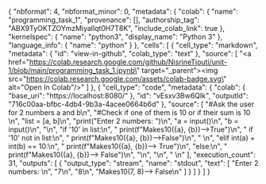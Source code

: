 {
  "nbformat": 4,
  "nbformat_minor": 0,
  "metadata": {
    "colab": {
      "name": "programming_task_1",
      "provenance": [],
      "authorship_tag": "ABX9TyOKTZOYmzMiyallqt0H7T8K",
      "include_colab_link": true
    },
    "kernelspec": {
      "name": "python3",
      "display_name": "Python 3"
    },
    "language_info": {
      "name": "python"
    }
  },
  "cells": [
    {
      "cell_type": "markdown",
      "metadata": {
        "id": "view-in-github",
        "colab_type": "text"
      },
      "source": [
        "<a href=\"https://colab.research.google.com/github/NisrineTiouti/unit-1/blob/main/programming_task_1.ipynb\" target=\"_parent\"><img src=\"https://colab.research.google.com/assets/colab-badge.svg\" alt=\"Open In Colab\"/></a>"
      ]
    },
    {
      "cell_type": "code",
      "metadata": {
        "colab": {
          "base_uri": "https://localhost:8080/"
        },
        "id": "vEsxv3Bw6QIk",
        "outputId": "716c00aa-bfbc-4db4-9b3a-4acee0664b6d"
      },
      "source": [
        "#Ask the user for 2 numbers a and b\n",
        "#Check if one of them is 10 or if their sum is 10 \n",
        "list = [a, b]\n",
        "print(\"Enter 2 numbers: \")\n",
        "a = input()\n",
        "b = input()\n",
        "\n",
        "if '10' in list:\n",
        "  print(f\"Makes10({a}, {b})-->True\")\n",
        "  if '10' not in list:\n",
        "    print(f\"Makes10({a}, {b})-->False\")\n",
        "  \n",
        "elif int(a) + int(b) == 10:\n",
        "  print(f\"Makes10({a}, {b})--> True\")\n",
        "else:\n",
        "  print(f\"Makes10({a}, {b})--> False\")\n",
        "\n",
        "\n",
        " \n"
      ],
      "execution_count": 31,
      "outputs": [
        {
          "output_type": "stream",
          "name": "stdout",
          "text": [
            "Enter 2 numbers: \n",
            "7\n",
            "8\n",
            "Makes10(7, 8)--> False\n"
          ]
        }
      ]
    }
  ]
}

